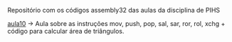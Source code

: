 Repositório com os códigos assembly32 das aulas da disciplina de PIHS

[aula10](https://github.com/GustavoBMendes/assembly32-aulas/tree/master/aula10) -> Aula sobre as instruções mov, push, pop, sal, sar, ror, rol, xchg + código para calcular área de triângulos.


